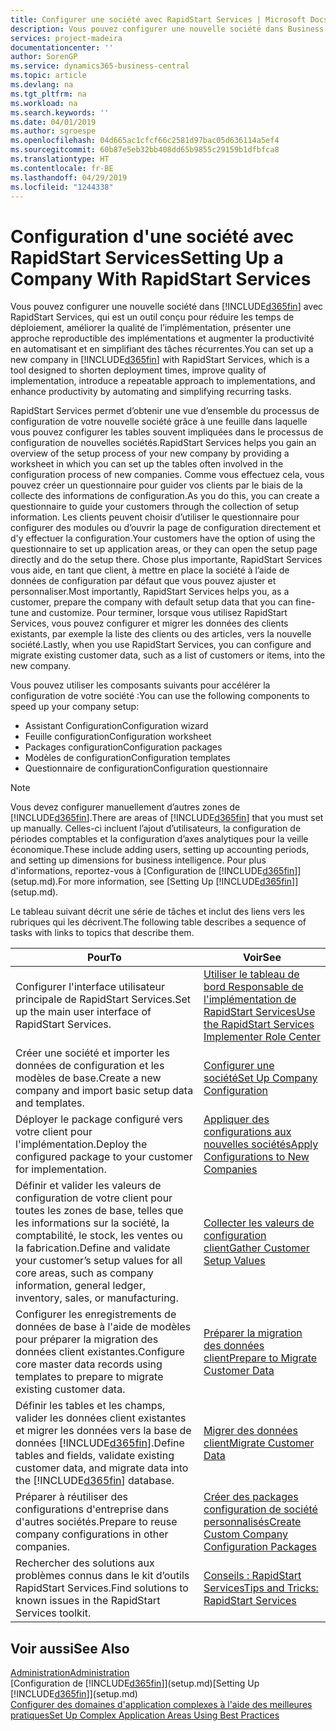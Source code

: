 ```yaml
---
title: Configurer une société avec RapidStart Services | Microsoft Docs
description: Vous pouvez configurer une nouvelle société dans Business Central avec RapidStart Services, qui est un outil conçu pour réduire les temps de déploiement, améliorer la qualité de l’implémentation, présenter une approche reproductible des implémentations et augmenter la productivité en automatisant et en simplifiant des tâches récurrentes.
services: project-madeira
documentationcenter: ''
author: SorenGP
ms.service: dynamics365-business-central
ms.topic: article
ms.devlang: na
ms.tgt_pltfrm: na
ms.workload: na
ms.search.keywords: ''
ms.date: 04/01/2019
ms.author: sgroespe
ms.openlocfilehash: 04d665ac1cfcf66c2581d97bac05d636114a5ef4
ms.sourcegitcommit: 60b87e5eb32bb408dd65b9855c29159b1dfbfca8
ms.translationtype: HT
ms.contentlocale: fr-BE
ms.lasthandoff: 04/29/2019
ms.locfileid: "1244338"
---
```

# <a name="setting-up-a-company-with-rapidstart-services"></a><span data-ttu-id="a886e-103">Configuration d'une société avec RapidStart Services</span><span class="sxs-lookup"><span data-stu-id="a886e-103">Setting Up a Company With RapidStart Services</span></span>
<span data-ttu-id="a886e-104">Vous pouvez configurer une nouvelle société dans [!INCLUDE[d365fin](includes/d365fin_md.md)] avec RapidStart Services, qui est un outil conçu pour réduire les temps de déploiement, améliorer la qualité de l’implémentation, présenter une approche reproductible des implémentations et augmenter la productivité en automatisant et en simplifiant des tâches récurrentes.</span><span class="sxs-lookup"><span data-stu-id="a886e-104">You can set up a new company in [!INCLUDE[d365fin](includes/d365fin_md.md)] with RapidStart Services, which is a tool designed to shorten deployment times, improve quality of implementation, introduce a repeatable approach to implementations, and enhance productivity by automating and simplifying recurring tasks.</span></span>  

<span data-ttu-id="a886e-105">RapidStart Services permet d’obtenir une vue d’ensemble du processus de configuration de votre nouvelle société grâce à une feuille dans laquelle vous pouvez configurer les tables souvent impliquées dans le processus de configuration de nouvelles sociétés.</span><span class="sxs-lookup"><span data-stu-id="a886e-105">RapidStart Services helps you gain an overview of the setup process of your new company by providing a worksheet in which you can set up the tables often involved in the configuration process of new companies.</span></span> <span data-ttu-id="a886e-106">Comme vous effectuez cela, vous pouvez créer un questionnaire pour guider vos clients par le biais de la collecte des informations de configuration.</span><span class="sxs-lookup"><span data-stu-id="a886e-106">As you do this, you can create a questionnaire to guide your customers through the collection of setup information.</span></span> <span data-ttu-id="a886e-107">Les clients peuvent choisir d’utiliser le questionnaire pour configurer des modules ou d’ouvrir la page de configuration directement et d'y effectuer la configuration.</span><span class="sxs-lookup"><span data-stu-id="a886e-107">Your customers have the option of using the questionnaire to set up application areas, or they can open the setup page directly and do the setup there.</span></span> <span data-ttu-id="a886e-108">Chose plus importante, RapidStart Services vous aide, en tant que client, à mettre en place la société à l’aide de données de configuration par défaut que vous pouvez ajuster et personnaliser.</span><span class="sxs-lookup"><span data-stu-id="a886e-108">Most importantly, RapidStart Services helps you, as a customer, prepare the company with default setup data that you can fine-tune and customize.</span></span> <span data-ttu-id="a886e-109">Pour terminer, lorsque vous utilisez RapidStart Services, vous pouvez configurer et migrer les données des clients existants, par exemple la liste des clients ou des articles, vers la nouvelle société.</span><span class="sxs-lookup"><span data-stu-id="a886e-109">Lastly, when you use RapidStart Services, you can configure and migrate existing customer data, such as a list of customers or items, into the new company.</span></span>

<span data-ttu-id="a886e-110">Vous pouvez utiliser les composants suivants pour accélérer la configuration de votre société :</span><span class="sxs-lookup"><span data-stu-id="a886e-110">You can use the following components to speed up your company setup:</span></span>  

-   <span data-ttu-id="a886e-111">Assistant Configuration</span><span class="sxs-lookup"><span data-stu-id="a886e-111">Configuration wizard</span></span>  
-   <span data-ttu-id="a886e-112">Feuille configuration</span><span class="sxs-lookup"><span data-stu-id="a886e-112">Configuration worksheet</span></span>  
-   <span data-ttu-id="a886e-113">Packages configuration</span><span class="sxs-lookup"><span data-stu-id="a886e-113">Configuration packages</span></span>  
-   <span data-ttu-id="a886e-114">Modèles de configuration</span><span class="sxs-lookup"><span data-stu-id="a886e-114">Configuration templates</span></span>  
-   <span data-ttu-id="a886e-115">Questionnaire de configuration</span><span class="sxs-lookup"><span data-stu-id="a886e-115">Configuration questionnaire</span></span>  

> [!Note]  
>  <span data-ttu-id="a886e-116">Vous devez configurer manuellement d’autres zones de [!INCLUDE[d365fin](includes/d365fin_md.md)].</span><span class="sxs-lookup"><span data-stu-id="a886e-116">There are areas of [!INCLUDE[d365fin](includes/d365fin_md.md)] that you must set up manually.</span></span> <span data-ttu-id="a886e-117">Celles-ci incluent l’ajout d’utilisateurs, la configuration de périodes comptables et la configuration d’axes analytiques pour la veille économique.</span><span class="sxs-lookup"><span data-stu-id="a886e-117">These include adding users, setting up accounting periods, and setting up dimensions for business intelligence.</span></span> <span data-ttu-id="a886e-118">Pour plus d'informations, reportez-vous à [Configuration de [!INCLUDE[d365fin](includes/d365fin_md.md)]](setup.md).</span><span class="sxs-lookup"><span data-stu-id="a886e-118">For more information, see [Setting Up [!INCLUDE[d365fin](includes/d365fin_md.md)]](setup.md).</span></span>

 <span data-ttu-id="a886e-119">Le tableau suivant décrit une série de tâches et inclut des liens vers les rubriques qui les décrivent.</span><span class="sxs-lookup"><span data-stu-id="a886e-119">The following table describes a sequence of tasks with links to topics that describe them.</span></span>

|<span data-ttu-id="a886e-120">**Pour**</span><span class="sxs-lookup"><span data-stu-id="a886e-120">**To**</span></span>|<span data-ttu-id="a886e-121">**Voir**</span><span class="sxs-lookup"><span data-stu-id="a886e-121">**See**</span></span>|  
|------------|-------------|  
|<span data-ttu-id="a886e-122">Configurer l'interface utilisateur principale de RapidStart Services.</span><span class="sxs-lookup"><span data-stu-id="a886e-122">Set up the main user interface of RapidStart Services.</span></span>|[<span data-ttu-id="a886e-123">Utiliser le tableau de bord Responsable de l'implémentation de RapidStart Services</span><span class="sxs-lookup"><span data-stu-id="a886e-123">Use the RapidStart Services Implementer Role Center</span></span>](admin-how-to-use-the-rapidstart-services-role-center-to-track-progress.md)|  
|<span data-ttu-id="a886e-124">Créer une société et importer les données de configuration et les modèles de base.</span><span class="sxs-lookup"><span data-stu-id="a886e-124">Create a new company and import basic setup data and templates.</span></span>|[<span data-ttu-id="a886e-125">Configurer une société</span><span class="sxs-lookup"><span data-stu-id="a886e-125">Set Up Company Configuration</span></span>](admin-set-up-company-configuration.md)|  
|<span data-ttu-id="a886e-126">Déployer le package configuré vers votre client pour l'implémentation.</span><span class="sxs-lookup"><span data-stu-id="a886e-126">Deploy the configured package to your customer for implementation.</span></span>|[<span data-ttu-id="a886e-127">Appliquer des configurations aux nouvelles sociétés</span><span class="sxs-lookup"><span data-stu-id="a886e-127">Apply Configurations to New Companies</span></span>](admin-apply-configuration-to-new-companies.md)|
|<span data-ttu-id="a886e-128">Définir et valider les valeurs de configuration de votre client pour toutes les zones de base, telles que les informations sur la société, la comptabilité, le stock, les ventes ou la fabrication.</span><span class="sxs-lookup"><span data-stu-id="a886e-128">Define and validate your customer’s setup values for all core areas, such as company information, general ledger, inventory, sales, or manufacturing.</span></span>|[<span data-ttu-id="a886e-129">Collecter les valeurs de configuration client</span><span class="sxs-lookup"><span data-stu-id="a886e-129">Gather Customer Setup Values</span></span>](admin-gather-customer-setup-values.md)|  
|<span data-ttu-id="a886e-130">Configurer les enregistrements de données de base à l'aide de modèles pour préparer la migration des données client existantes.</span><span class="sxs-lookup"><span data-stu-id="a886e-130">Configure core master data records using templates to prepare to migrate existing customer data.</span></span>|[<span data-ttu-id="a886e-131">Préparer la migration des données client</span><span class="sxs-lookup"><span data-stu-id="a886e-131">Prepare to Migrate Customer Data</span></span>](admin-use-templates-to-prepare-customer-data-for-migration.md)|  
|<span data-ttu-id="a886e-132">Définir les tables et les champs, valider les données client existantes et migrer les données vers la base de données [!INCLUDE[d365fin](includes/d365fin_md.md)].</span><span class="sxs-lookup"><span data-stu-id="a886e-132">Define tables and fields, validate existing customer data, and migrate data into the [!INCLUDE[d365fin](includes/d365fin_md.md)] database.</span></span>|[<span data-ttu-id="a886e-133">Migrer des données client</span><span class="sxs-lookup"><span data-stu-id="a886e-133">Migrate Customer Data</span></span>](admin-migrate-customer-data.md)|
|<span data-ttu-id="a886e-134">Préparer à réutiliser des configurations d'entreprise dans d'autres sociétés.</span><span class="sxs-lookup"><span data-stu-id="a886e-134">Prepare to reuse company configurations in other companies.</span></span>|[<span data-ttu-id="a886e-135">Créer des packages configuration de société personnalisés</span><span class="sxs-lookup"><span data-stu-id="a886e-135">Create Custom Company Configuration Packages</span></span>](admin-how-to-create-custom-company-configuration-packages.md)|
|<span data-ttu-id="a886e-136">Rechercher des solutions aux problèmes connus dans le kit d’outils RapidStart Services.</span><span class="sxs-lookup"><span data-stu-id="a886e-136">Find solutions to known issues in the RapidStart Services toolkit.</span></span>|[<span data-ttu-id="a886e-137">Conseils : RapidStart Services</span><span class="sxs-lookup"><span data-stu-id="a886e-137">Tips and Tricks: RapidStart Services</span></span>](admin-tips-and-tricks-rapidstart-services.md)|  

## <a name="see-also"></a><span data-ttu-id="a886e-138">Voir aussi</span><span class="sxs-lookup"><span data-stu-id="a886e-138">See Also</span></span>  
[<span data-ttu-id="a886e-139">Administration</span><span class="sxs-lookup"><span data-stu-id="a886e-139">Administration</span></span>](admin-setup-and-administration.md)  
<span data-ttu-id="a886e-140">[Configuration de [!INCLUDE[d365fin](includes/d365fin_md.md)]](setup.md)</span><span class="sxs-lookup"><span data-stu-id="a886e-140">[Setting Up [!INCLUDE[d365fin](includes/d365fin_md.md)]](setup.md)</span></span>  
[<span data-ttu-id="a886e-141">Configurer des domaines d'application complexes à l'aide des meilleures pratiques</span><span class="sxs-lookup"><span data-stu-id="a886e-141">Set Up Complex Application Areas Using Best Practices</span></span>](set-up-complex-application-areas-using-best-practices.md)   

